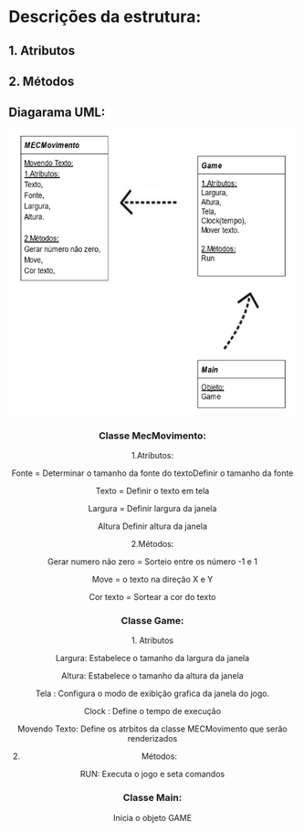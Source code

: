 <h1>Descrições da estrutura: </h1>
<h2>
1. Atributos </h2>
<h2>
2. Métodos 
</h2>

<h2>Diagarama UML: </h2>
<div align=center>

<img height="500em" src="./Imagens/Diagrama.PNG">

<h3>Classe MecMovimento:</h3>
<p>
1.Atributos:

Fonte = Determinar o tamanho da fonte do textoDefinir o tamanho da fonte

Texto = Definir o texto em tela

Largura = Definir largura da janela

Altura Definir altura da janela       

2.Métodos:

Gerar numero não zero = Sorteio entre os número -1 e 1

Move =  o texto na direção X e Y

Cor texto = Sortear a cor do texto
</p>

<h3>Classe Game: </h3>
<p>
1. Atributos

Largura: Estabelece o tamanho da largura da janela

Altura: Estabelece o tamanho da altura da janela

Tela : Configura o modo de exibição grafica da janela do jogo.

Clock : Define o tempo de execução

Movendo Texto: Define os atrbitos da classe MECMovimento que serão renderizados


2. Métodos:

RUN: Executa o jogo e seta comandos

</p>
<h3>Classe Main: </h3>
<p>
Inicia o objeto GAME
</p>